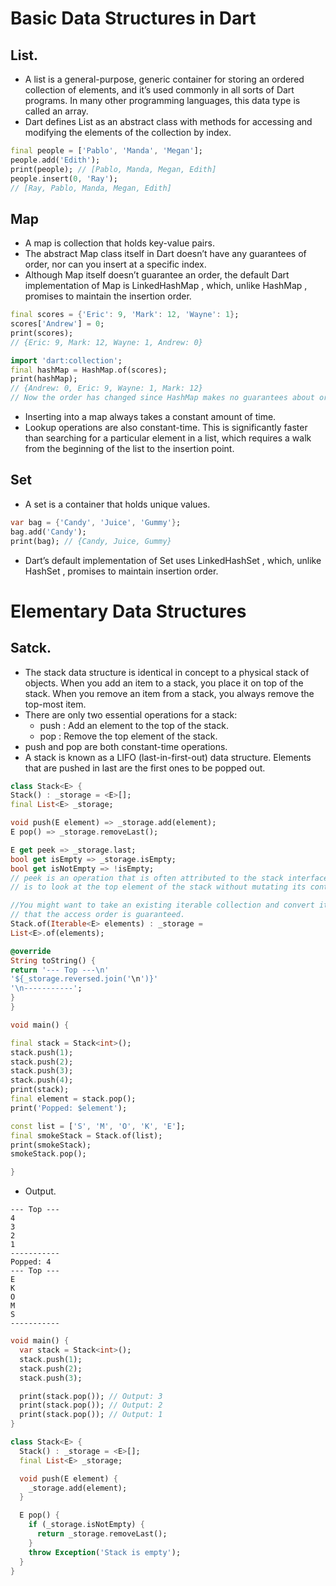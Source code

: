 # Basic Data Structures in Dart
## List.
- A list is a general-purpose, generic container for storing an ordered collection of elements, and it’s used commonly in all sorts of Dart programs. In many other programming languages, this data type is called an array.
- Dart defines List as an abstract class with methods for accessing and modifying the elements of the collection by index.
```dart
final people = ['Pablo', 'Manda', 'Megan'];
people.add('Edith');
print(people); // [Pablo, Manda, Megan, Edith]
people.insert(0, 'Ray');
// [Ray, Pablo, Manda, Megan, Edith]
```
## Map
- A map is collection that holds key-value pairs.
- The abstract Map class itself in Dart doesn’t have any guarantees of order, nor can you insert at a specific index.
- Although Map itself doesn’t guarantee an order, the default Dart implementation of Map is LinkedHashMap , which, unlike HashMap , promises to maintain the insertion order.
```dart
final scores = {'Eric': 9, 'Mark': 12, 'Wayne': 1};
scores['Andrew'] = 0;
print(scores);
// {Eric: 9, Mark: 12, Wayne: 1, Andrew: 0}
```
```dart
import 'dart:collection';
final hashMap = HashMap.of(scores);
print(hashMap);
// {Andrew: 0, Eric: 9, Wayne: 1, Mark: 12}
// Now the order has changed since HashMap makes no guarantees about order.
```
- Inserting into a map always takes a constant amount of time.
- Lookup operations are also constant-time. This is significantly faster than searching for a particular element in a list, which requires a walk from the beginning of the list to the insertion point.
## Set
- A set is a container that holds unique values.
```dart
var bag = {'Candy', 'Juice', 'Gummy'};
bag.add('Candy');
print(bag); // {Candy, Juice, Gummy}
```
- Dart’s default implementation of Set uses LinkedHashSet , which, unlike HashSet , promises to maintain insertion order.
# Elementary Data Structures
## Satck.
- The stack data structure is identical in concept to a physical stack of objects. When you add an item to a stack, you place it on top of the stack. When you remove an item from a stack, you always remove the top-most item.
- There are only two essential operations for a stack:
  - push : Add an element to the top of the stack.
  - pop : Remove the top element of the stack.
- push and pop are both constant-time operations.
- A stack is known as a LIFO (last-in-first-out) data structure. Elements that are pushed in last are the first ones to be popped out.
```dart
class Stack<E> {
Stack() : _storage = <E>[];
final List<E> _storage;

void push(E element) => _storage.add(element);
E pop() => _storage.removeLast();

E get peek => _storage.last;
bool get isEmpty => _storage.isEmpty;
bool get isNotEmpty => !isEmpty;
// peek is an operation that is often attributed to the stack interface. The idea of peek
// is to look at the top element of the stack without mutating its contents.

//You might want to take an existing iterable collection and convert it to a stack so
// that the access order is guaranteed.
Stack.of(Iterable<E> elements) : _storage =
List<E>.of(elements);

@override
String toString() {
return '--- Top ---\n'
'${_storage.reversed.join('\n')}'
'\n-----------';
}
}

void main() {

final stack = Stack<int>();
stack.push(1);
stack.push(2);
stack.push(3);
stack.push(4);
print(stack);
final element = stack.pop();
print('Popped: $element');

const list = ['S', 'M', 'O', 'K', 'E'];
final smokeStack = Stack.of(list);
print(smokeStack);
smokeStack.pop();

}
```
- Output.
```
--- Top ---
4
3
2
1
-----------
Popped: 4
--- Top ---
E
K
O
M
S
-----------

```
```dart
void main() {
  var stack = Stack<int>();
  stack.push(1);
  stack.push(2);
  stack.push(3);

  print(stack.pop()); // Output: 3
  print(stack.pop()); // Output: 2
  print(stack.pop()); // Output: 1
}

class Stack<E> {
  Stack() : _storage = <E>[];
  final List<E> _storage;

  void push(E element) {
    _storage.add(element);
  }

  E pop() {
    if (_storage.isNotEmpty) {
      return _storage.removeLast();
    }
    throw Exception('Stack is empty');
  }
}
```
